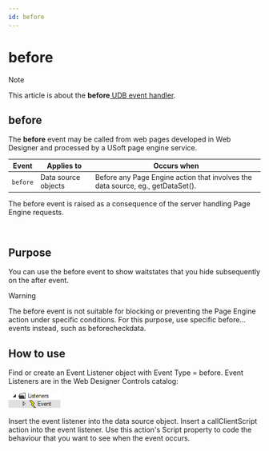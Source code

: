 ```yaml
---
id: before
---
```


# before



> [!NOTE]
> This article is about the **before**[ UDB event handler](/docs/Web%20and%20app%20UIs/UDB%20Events).

## **before**

The **before** event may be called from web pages developed in Web Designer and processed by a USoft page engine service.

|**Event**|**Applies to**|**Occurs when**|
|--------|--------|--------|
|`before`|Data source objects|Before any Page Engine action that involves the data source, eg., getDataSet().|



The before event is raised as a consequence of the server handling Page Engine requests.

 

## Purpose

You can use the before event to show waitstates that you hide subsequently on the after event.

> [!WARNING]
> The before event is not suitable for blocking or preventing the Page Engine action under specific conditions. For this purpose, use specific before... events instead, such as beforecheckdata.

## How to use

Find or create an Event Listener object with Event Type = before. Event Listeners are in the Web Designer Controls catalog:

![](./assets/ff8672be-ff07-426e-ba7e-0ecf37444b63.png)

Insert the event listener into the data source object. Insert a callClientScript action into the event listener. Use this action's Script property to code the behaviour that you want to see when the event occurs.